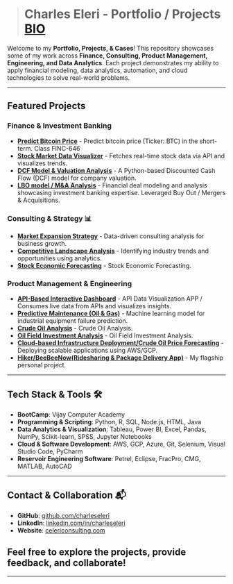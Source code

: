 > # Charles Eleri - Portfolio / Projects      **[BIO](https://github.com/charleseleri/charleseleri/blob/main/BIO.md)**

Welcome to my **Portfolio, Projects, & Cases**! This repository showcases some of my work across **Finance, Consulting, Product Management, Engineering, and Data Analytics**. Each project demonstrates my ability to apply financial modeling, data analytics, automation, and cloud technologies to solve real-world problems.

---
## **Featured Projects**

###  Finance & Investment Banking
- **[Predict Bitcoin Price](https://github.com/charleseleri/predict-bitcoin-price)** - Predict bitcoin price (Ticker: BTC) in the short-term. Class FINC-646
- **[Stock Market Data Visualizer](https://github.com/charleseleri/stock-data-visualizer)** - Fetches real-time stock data via API and visualizes trends.
- **[DCF Model & Valuation Analysis](https://github.com/charleseleri/Dcf-valuation)** - A Python-based Discounted Cash Flow (DCF) model for company valuation.
- **[LBO model / M&A Analysis](https://github.com/charleseleri/LBO_M-A_Analysis)** - Financial deal modeling and analysis showcasing investment banking expertise. Leveraged Buy Out / Mergers & Acquisitions.

###  Consulting & Strategy  📊

- **[Market Expansion Strategy](https://github.com/charleseleri/Market_Expansion_Strategy)** - Data-driven consulting analysis for business growth.
- **[Competitive Landscape Analysis](https://github.com/charleseleri/Competitive_Landscape_Analysis)** - Identifying industry trends and opportunities using analytics.
- **[Stock Economic Forecasting](https://github.com/charleseleri/stock_economic_forecasting)** - Stock Economic Forecasting.

###  Product Management & Engineering

- **[API-Based Interactive Dashboard](https://github.com/charleseleri/API_Data_Visualization_App)** - API Data Visualization APP / Consumes live data from APIs and visualizes insights.
- **[Predictive Maintenance (Oil & Gas)](https://github.com/charleseleri/Predictive_Maintenance_OilGas)** - Machine learning model for industrial equipment failure prediction.
- **[Crude Oil Analysis](https://github.com/charleseleri/Crude-Oil-Analysis)** - Crude Oil Analysis.
- **[Oil Field Investment Analysis](https://github.com/charleseleri/Oil_Field_Investment_Analysis)** - Oil Field Investment Analysis.
- **[Cloud-based Infrastructure Deployment/Crude Oil Price Forecasting](https://github.com/charleseleri/Crude_Oil_Price_Forecasting)** - Deploying scalable applications using AWS/GCP.
- **[Hiker/BeeBeeNow(Ridesharing & Package Delivery App)](https://github.com/charleseleri/Hiker)** - My flagship personal project.
---
##  Tech Stack & Tools  🛠 
- **BootCamp**: Vijay Computer Academy
- **Programming & Scripting**: Python, R, SQL, Node.js, HTML, Java
- **Data Analytics & Visualization**: Tableau, Power BI, Excel, Pandas, NumPy, Scikit-learn, SPSS, Jupyter Notebooks
- **Cloud & Software Development**: AWS, GCP, Azure, Git, Selenium, Visual Studio Code, PyCharm
- **Reservoir Engineering Software**: Petrel, Eclipse, FracPro, CMG, MATLAB, AutoCAD
---
##  Contact & Collaboration  📬

- **GitHub**: [github.com/charleseleri](https://github.com/charleseleri)
- **LinkedIn**: [linkedin.com/in/charleseleri](https://www.linkedin.com/in/charles-eleri/)
- **Website**: [celericonsulting.com](https://celericonsulting.com)

Feel free to explore the projects, provide feedback, and collaborate!
---
---
